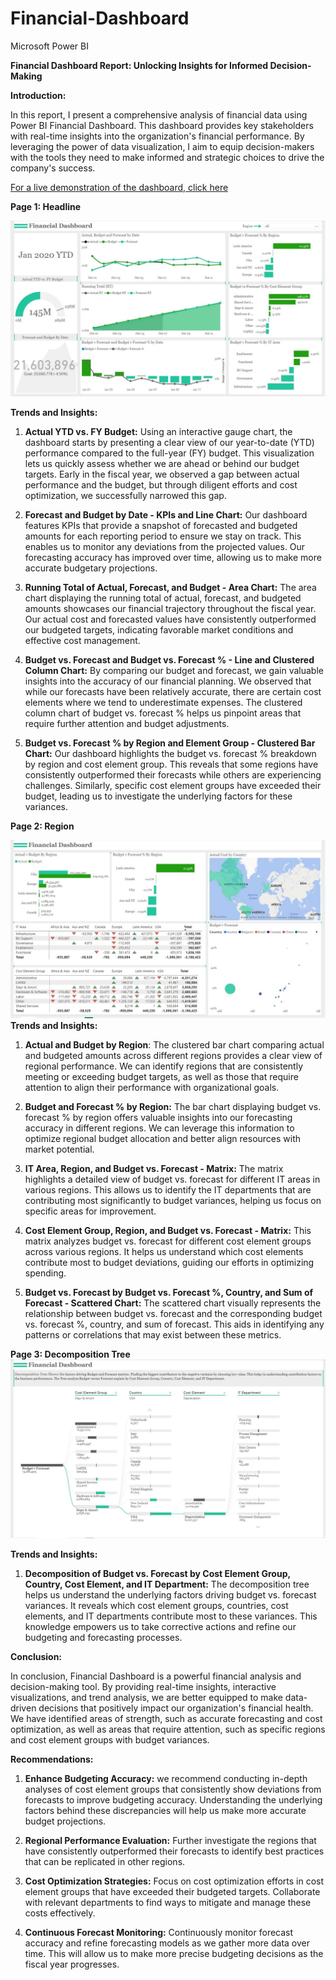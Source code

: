 # Financial-Dashboard
Microsoft Power BI

**Financial Dashboard Report: Unlocking Insights for Informed Decision-Making**

**Introduction:**

In this report, I present a comprehensive analysis of financial data using Power BI Financial Dashboard. This dashboard provides key stakeholders with real-time insights into the organization's financial performance. By leveraging the power of data visualization, I aim to equip decision-makers with the tools they need to make informed and strategic choices to drive the company's success.

[For a live demonstration of the dashboard, click here](https://app.powerbi.com/view?r=eyJrIjoiNmE5MGRiMGYtOGFkZC00ZjMzLTlmYmEtMmExNWQ5YjRjZmViIiwidCI6IjM3NzY1MTAyLWQwZjgtNDJmYi05NTQ3LTY1ZTAwMTllZDk1ZiJ9)

**Page 1: Headline**

![Headline Report](https://github.com/rajikudusadewale/Financial-Dashboard/blob/main/Headline.jpg)

**Trends and Insights:**

1. **Actual YTD vs. FY Budget:**
   Using an interactive gauge chart, the dashboard starts by presenting a clear view of our year-to-date (YTD) performance compared to the full-year (FY) budget. This visualization lets us quickly assess whether we are ahead or behind our budget targets. Early in the fiscal year, we observed a gap between actual performance and the budget, but through diligent efforts and cost optimization, we successfully narrowed this gap.

2. **Forecast and Budget by Date - KPIs and Line Chart:**
   Our dashboard features KPIs that provide a snapshot of forecasted and budgeted amounts for each reporting period to ensure we stay on track. This enables us to monitor any deviations from the projected values. Our forecasting accuracy has improved over time, allowing us to make more accurate budgetary projections.

3. **Running Total of Actual, Forecast, and Budget - Area Chart:**
   The area chart displaying the running total of actual, forecast, and budgeted amounts showcases our financial trajectory throughout the fiscal year. Our actual cost and forecasted values have consistently outperformed our budgeted targets, indicating favorable market conditions and effective cost management.

4. **Budget vs. Forecast and Budget vs. Forecast % - Line and Clustered Column Chart:**
   By comparing our budget and forecast, we gain valuable insights into the accuracy of our financial planning. We observed that while our forecasts have been relatively accurate, there are certain cost elements where we tend to underestimate expenses. The clustered column chart of budget vs. forecast % helps us pinpoint areas that require further attention and budget adjustments.

5. **Budget vs. Forecast % by Region and Element Group - Clustered Bar Chart:**
   Our dashboard highlights the budget vs. forecast % breakdown by region and cost element group. This reveals that some regions have consistently outperformed their forecasts while others are experiencing challenges. Similarly, specific cost element groups have exceeded their budget, leading us to investigate the underlying factors for these variances.

**Page 2: Region**

![Region Report](https://github.com/rajikudusadewale/Financial-Dashboard/blob/main/Region.jpg)
**Trends and Insights:**

1. **Actual and Budget by Region**: The clustered bar chart comparing actual and budgeted amounts across different regions provides a clear view of regional performance. We can identify regions that are consistently meeting or exceeding budget targets, as well as those that require attention to align their performance with organizational goals.

2. **Budget and Forecast % by Region:** The bar chart displaying budget vs. forecast % by region offers valuable insights into our forecasting accuracy in different regions. We can leverage this information to optimize regional budget allocation and better align resources with market potential.

3. **IT Area, Region, and Budget vs. Forecast - Matrix:** The matrix highlights a detailed view of budget vs. forecast for different IT areas in various regions. This allows us to identify the IT departments that are contributing most significantly to budget variances, helping us focus on specific areas for improvement.

3. **Cost Element Group, Region, and Budget vs. Forecast - Matrix:** This matrix analyzes budget vs. forecast for different cost element groups across various regions. It helps us understand which cost elements contribute most to budget deviations, guiding our efforts in optimizing spending.

4. **Budget vs. Forecast by Budget vs. Forecast %, Country, and Sum of Forecast - Scattered Chart:** The scattered chart visually represents the relationship between budget vs. forecast and the corresponding budget vs. forecast %, country, and sum of forecast. This aids in identifying any patterns or correlations that may exist between these metrics.


**Page 3: Decomposition Tree**
![Decomposition Tree Report](https://github.com/rajikudusadewale/Financial-Dashboard/blob/main/Decomposition%20Tree.jpg)

**Trends and Insights:**

1.  **Decomposition of Budget vs. Forecast by Cost Element Group, Country, Cost Element, and IT Department:** The decomposition tree helps us understand the underlying factors driving budget vs. forecast variances. It reveals which cost element groups, countries, cost elements, and IT departments contribute most to these variances. This knowledge empowers us to take corrective actions and refine our budgeting and forecasting processes.

**Conclusion:**

In conclusion, Financial Dashboard is a powerful financial analysis and decision-making tool. By providing real-time insights, interactive visualizations, and trend analysis, we are better equipped to make data-driven decisions that positively impact our organization's financial health. We have identified areas of strength, such as accurate forecasting and cost optimization, as well as areas that require attention, such as specific regions and cost element groups with budget variances.

**Recommendations:**

1. **Enhance Budgeting Accuracy:** we recommend conducting in-depth analyses of cost element groups that consistently show deviations from forecasts to improve budgeting accuracy. Understanding the underlying factors behind these discrepancies will help us make more accurate budget projections.

2. **Regional Performance Evaluation:** Further investigate the regions that have consistently outperformed their forecasts to identify best practices that can be replicated in other regions.

3. **Cost Optimization Strategies:** Focus on cost optimization efforts in cost element groups that have exceeded their budgeted targets. Collaborate with relevant departments to find ways to mitigate and manage these costs effectively.

4. **Continuous Forecast Monitoring:** Continuously monitor forecast accuracy and refine forecasting models as we gather more data over time. This will allow us to make more precise budgeting decisions as the fiscal year progresses.






